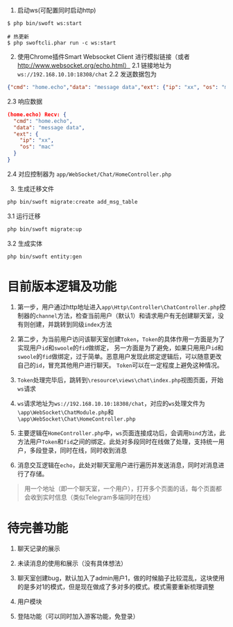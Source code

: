 1. 启动ws(可配置同时启动http)
```
$ php bin/swoft ws:start

# 热更新
$ php swoftcli.phar run -c ws:start
```

2. 使用Chrome插件Smart Websocket Client 进行模拟链接（或者 http://www.websocket.org/echo.html）
2.1 链接地址为 `ws://192.168.10.10:18308/chat`
2.2 发送数据包为 
```json
{"cmd": "home.echo","data": "message data","ext": {"ip": "xx", "os": "mac"}}
```
2.3 响应数据
```json
(home.echo) Recv: {
  "cmd": "home.echo",
  "data": "message data",
  "ext": {
    "ip": "xx",
    "os": "mac"
  }
}
```
2.4 对应控制器为 `app/WebSocket/Chat/HomeController.php`


3. 生成迁移文件
```bash
php bin/swoft migrate:create add_msg_table
```
3.1 运行迁移
```bash
php bin/swoft migrate:up
```
3.2 生成实体
```bash
php bin/swoft entity:gen
```

# 目前版本逻辑及功能
1. 第一步，用户通过http地址进入`app\Http\Controller\ChatController.php`控制器的`channel`方法，检查当前用户（默认1）和请求用户有无创建聊天室，没有则创建，并跳转到同级`index`方法

2. 第二步，为当前用户访问该聊天室创建`Token`，`Token`的具体作用一方面是为了实现用户`id`和`swoole`的`fid`做绑定，
另一方面是为了避免，如果只用用户`id`和`swoole`的`fid`做绑定，过于简单。恶意用户发现此绑定逻辑后，可以随意更改自己的`id`，冒充其他用户进行聊天。
`Token`可以在一定程度上避免这种情况。

3. `Token`处理完毕后，跳转到`\resource\views\chat\index.php`视图页面，开始`ws`请求

4. `ws`请求地址为`ws://192.168.10.10:18308/chat`，对应的`ws`处理文件为`\app\WebSocket\ChatModule.php`和`\app\WebSocket\Chat\HomeController.php`

5. 主要逻辑在`HomeController.php`中，`ws`页面连接成功后，会调用`bind`方法，此方法用户`Token`和`fid`之间的绑定。此处对多段同时在线做了处理，支持统一用户，多段登录，同时在线，同时收到消息

6. 消息交互逻辑在`echo`，此处对聊天室用户进行遍历并发送消息，同时对消息进行了存储。


> 用一个地址（即一个聊天室，一个用户），打开多个页面的话，每个页面都会收到实时信息（类似Telegram多端同时在线）

# 待完善功能
1. 聊天记录的展示

2. 未读消息的使用和展示（没有具体想法）

3. 聊天室创建bug，默认加入了admin用户1，做的时候脑子比较混乱，这块使用的是多对1的模式，但是现在做成了多对多的模式。模式需要重新梳理调整

4. 用户模块

5. 登陆功能（可以同时加入游客功能，免登录）
